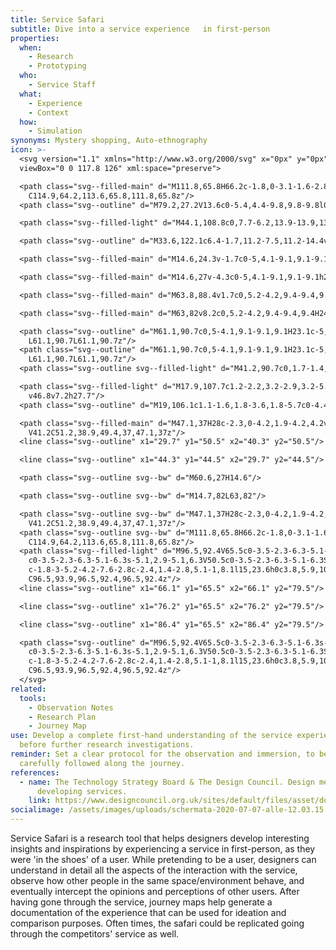 ```yaml
---
title: Service Safari
subtitle: Dive into a service experience   in first-person
properties:
  when:
    - Research
    - Prototyping
  who:
    - Service Staff
  what:
    - Experience
    - Context
  how:
    - Simulation
synonyms: Mystery shopping, Auto-ethnography
icon: >-
  <svg version="1.1" xmlns="http://www.w3.org/2000/svg" x="0px" y="0px"
  viewBox="0 0 117.8 126" xml:space="preserve">

  <path class="svg--filled-main" d="M111.8,65.8H66.2c-1.8,0-3.1-1.6-2.8-3.3l6.8-41c0.2-1.4,1.4-2.4,2.8-2.4h32c1.4,0,2.6,1,2.8,2.4l6.8,41
  	C114.9,64.2,113.6,65.8,111.8,65.8z"/>
  <path class="svg--outline" d="M79.2,27.2V13.6c0-5.4,4.4-9.8,9.8-9.8l0,0c5.4,0,9.8,4.4,9.8,9.8v13.6"/>

  <path class="svg--filled-light" d="M44.1,108.8c0,7.7-6.2,13.9-13.9,13.9s-13.9-6.2-13.9-13.9s15-14.3,22.6-14.3S44.1,101.1,44.1,108.8z"/>

  <path class="svg--outline" d="M33.6,122.1c6.4-1.7,11.2-7.5,11.2-14.4v-6.6"/>

  <path class="svg--filled-main" d="M14.6,24.3v-1.7c0-5,4.1-9.1,9.1-9.1h28.8c5,0,9.1,4.1,9.1,9.1v1.2"/>

  <path class="svg--filled-main" d="M14.6,27v-4.3c0-5,4.1-9.1,9.1-9.1h28.8c5,0,9.1,4.1,9.1,9.1V27H14.6z"/>

  <path class="svg--filled-main" d="M63.8,88.4v1.7c0,5.2-4.2,9.4-9.4,9.4H24.9c-5.1,0-9.4-4.2-9.4-9.4v-1.3"/>

  <path class="svg--filled-main" d="M63,82v8.2c0,5.2-4.2,9.4-9.4,9.4H24.1c-5.1,0-9.4-4.2-9.4-9.4l0-8.1L63,82z"/>

  <path class="svg--outline" d="M61.1,90.7c0,5-4.1,9.1-9.1,9.1H23.1c-5,0-9.1-4.1-9.1-9.1V22.2c0-5,4.1-9.1,9.1-9.1h28.8c5,0,9.1,4.1,9.1,9.1
  	L61.1,90.7L61.1,90.7z"/>
  <path class="svg--outline" d="M61.1,90.7c0,5-4.1,9.1-9.1,9.1H23.1c-5,0-9.1-4.1-9.1-9.1V22.2c0-5,4.1-9.1,9.1-9.1h28.8c5,0,9.1,4.1,9.1,9.1
  	L61.1,90.7L61.1,90.7z"/>
  <path class="svg--outline svg--filled-light" d="M41.2,90.7c0,1.7-1.4,3.1-3.1,3.1S35,92.5,35,90.7c0-1.7,1.4-3.1,3.1-3.1C39.8,87.6,41.2,89,41.2,90.7z"/>

  <path class="svg--filled-light" d="M17.9,107.7c1.2-2.2,3.2-2.9,3.2-5.8c0-5.8-2.8-9.3-7-11.2v-0.4V68.6c0-3.6-2.5-6.6-5.5-6.6s-5.5,3-5.5,6.6
  	v46.8v7.2h27.7"/>
  <path class="svg--outline" d="M19,106.1c1.1-1.6,1.8-3.6,1.8-5.7c0-4.4-2.8-8.2-6.7-9.6v-0.4V67.6c0-2.7-2.3-5-5.1-5s-5.1,2.2-5.1,5v41.2"/>

  <path class="svg--filled-main" d="M47.1,37H28c-2.3,0-4.2,1.9-4.2,4.2v13.4c0,2.3,1.9,4.2,4.2,4.2h12l6.6,5.5v-5.5h0.4c2.3,0,4.2-1.9,4.2-4.2
  	V41.2C51.2,38.9,49.4,37,47.1,37z"/>
  <line class="svg--outline" x1="29.7" y1="50.5" x2="40.3" y2="50.5"/>

  <line class="svg--outline" x1="44.3" y1="44.5" x2="29.7" y2="44.5"/>

  <path class="svg--outline svg--bw" d="M60.6,27H14.6"/>

  <path class="svg--outline svg--bw" d="M14.7,82L63,82"/>

  <path class="svg--outline svg--bw" d="M47.1,37H28c-2.3,0-4.2,1.9-4.2,4.2v13.4c0,2.3,1.9,4.2,4.2,4.2h12l6.6,5.5v-5.5h0.4c2.3,0,4.2-1.9,4.2-4.2
  	V41.2C51.2,38.9,49.4,37,47.1,37z"/>
  <path class="svg--outline svg--bw" d="M111.8,65.8H66.2c-1.8,0-3.1-1.6-2.8-3.3l6.8-41c0.2-1.4,1.4-2.4,2.8-2.4h32c1.4,0,2.6,1,2.8,2.4l6.8,41
  	C114.9,64.2,113.6,65.8,111.8,65.8z"/>
  <path class="svg--filled-light" d="M96.5,92.4V65.5c0-3.5-2.3-6.3-5.1-6.3s-5.1,2.9-5.1,6.3c0-3.5-2.3-6.3-5.1-6.3s-5.1,2.9-5.1,6.3
  	c0-3.5-2.3-6.3-5.1-6.3s-5.1,2.9-5.1,6.3V50.5c0-3.5-2.3-6.3-5.1-6.3S56,47,56,50.5v34.5c-0.1,0.2-0.2,0.5-0.3,0.7l-5-8.2
  	c-1.8-3-5.2-4.2-7.6-2.8c-2.4,1.4-2.8,5.1-1,8.1l15,23.6h0c3.8,5.9,10.5,9.9,18.1,9.9c11.9,0,21.4-9.6,21.4-21.5
  	C96.5,93.9,96.5,92.4,96.5,92.4z"/>
  <line class="svg--outline" x1="66.1" y1="65.5" x2="66.1" y2="79.5"/>

  <line class="svg--outline" x1="76.2" y1="65.5" x2="76.2" y2="79.5"/>

  <line class="svg--outline" x1="86.4" y1="65.5" x2="86.4" y2="79.5"/>

  <path class="svg--outline" d="M96.5,92.4V65.5c0-3.5-2.3-6.3-5.1-6.3s-5.1,2.9-5.1,6.3c0-3.5-2.3-6.3-5.1-6.3s-5.1,2.9-5.1,6.3
  	c0-3.5-2.3-6.3-5.1-6.3s-5.1,2.9-5.1,6.3V50.5c0-3.5-2.3-6.3-5.1-6.3S56,47,56,50.5v34.5c-0.1,0.2-0.2,0.5-0.3,0.7l-5-8.2
  	c-1.8-3-5.2-4.2-7.6-2.8c-2.4,1.4-2.8,5.1-1,8.1l15,23.6h0c3.8,5.9,10.5,9.9,18.1,9.9c11.9,0,21.4-9.6,21.4-21.5
  	C96.5,93.9,96.5,92.4,96.5,92.4z"/>
  </svg>
related:
  tools:
    - Observation Notes
    - Research Plan
    - Journey Map
use: Develop a complete first-hand understanding of the service experience,
  before further research investigations.
reminder: Set a clear protocol for the observation and immersion, to be
  carefully followed along the journey.
references:
  - name: The Technology Strategy Board & The Design Council. Design methods for
      developing services.
    link: https://www.designcouncil.org.uk/sites/default/files/asset/document/Design%20methods%20for%20developing%20services.pdf
socialimage: /assets/images/uploads/schermata-2020-07-07-alle-12.03.15.png
---
```

Service Safari is a research tool that helps designers develop interesting insights and inspirations by experiencing a service in first-person, as they were 'in the shoes' of a user. While pretending to be a user, designers can understand in detail all the aspects of the interaction with the service, observe how other people in the same space/environment behave, and eventually intercept the opinions and perceptions of other users. After having gone through the service, journey maps help generate a documentation of the experience that can be used for ideation and comparison purposes. Often times, the safari could be replicated going through the competitors' service as well.